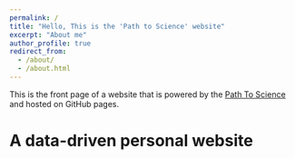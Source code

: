 ```yaml
---
permalink: /
title: "Hello, This is the 'Path to Science' website"
excerpt: "About me"
author_profile: true
redirect_from: 
  - /about/
  - /about.html
---
```


This is the front page of a website that is powered by the [Path To Science](https://pathtoscience.github.io/pathe-ly.github.io/) and hosted on GitHub pages.

A data-driven personal website
======
